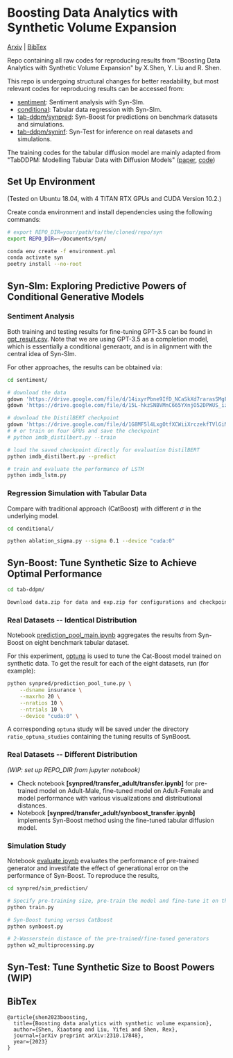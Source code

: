 # Boosting Data Analytics with Synthetic Volume Expansion
[Arxiv](https://arxiv.org/pdf/2310.17848.pdf) | [BibTex](#bibtex)

Repo containing all raw codes for reproducing results from "Boosting Data Analytics with Synthetic Volume Expansion" by X.Shen, Y. Liu and R. Shen.







This repo is undergoing structural changes for better readability, but most relevant codes for reproducing results can be accessed from:
- [sentiment](https://github.com/yifei-liu-stat/syn/tree/main/sentiment): Sentiment analysis with Syn-Slm.
- [conditional](https://github.com/yifei-liu-stat/syn/tree/main/conditional): Tabular data regression with Syn-Slm.
- [tab-ddpm/synpred](https://github.com/yifei-liu-stat/syn/tree/main/tab-ddpm/synpred): Syn-Boost for predictions on benchmark datasets and simulations.
- [tab-ddpm/syninf](https://github.com/yifei-liu-stat/syn/tree/main/tab-ddpm/syninf): Syn-Test for inference on real datasets and simulations.


The training codes for the tabular diffusion model are mainly adapted from "TabDDPM: Modelling Tabular Data with Diffusion Models" ([paper](https://arxiv.org/abs/2209.15421), [code](https://github.com/yandex-research/tab-ddpm))

## Set Up Environment

(Tested on Ubuntu 18.04, with 4 TITAN RTX GPUs and CUDA Version 10.2.)

Create conda environment and install dependencies using the following commands:
```bash
# export REPO_DIR=your/path/to/the/cloned/repo/syn
export REPO_DIR=~/Documents/syn/

conda env create -f environment.yml
conda activate syn
poetry install --no-root
```


## Syn-Slm: Exploring Predictive Powers of Conditional Generative Models


### Sentiment Analysis

Both training and testing results for fine-tuning GPT-3.5 can be found in [gpt_result.csv](https://github.com/yifei-liu-stat/syn/blob/main/sentiment/result/gpt_result.csv). 
Note that we are using GPT-3.5 as a completion model, which is essentially a conditional generaotr, and is in alignment with the central idea of Syn-Slm.

For other approaches, the results can be obtained via:

```bash
cd sentiment/

# download the data
gdown 'https://drive.google.com/file/d/14ixyrPbne9IfD_NCaSkXd7rarasSMgFY/view?usp=drive_link' --fuzzy -O ./data/
gdown 'https://drive.google.com/file/d/15L-hkzSNBVMnC665YXnjO52DPWUS_izi/view?usp=drive_link' --fuzzy -O ./data/

# download the DistilBERT checkpoint
gdown 'https://drive.google.com/file/d/1G8MF5l4LxgOtfXCWiiXrczekfTVlGiMC/view?usp=drive_link' --fuzzy -O ./ckpt/
# # or train on four GPUs and save the checkpoint
# python imdb_distilbert.py --train

# load the saved checkpoint directly for evaluation DistilBERT
python imdb_distilbert.py --predict

# train and evaluate the performance of LSTM
python imdb_lstm.py
```

### Regression Simulation with Tabular Data

Compare with traditional approach (CatBoost) with different $\sigma$ in the underlying model.
```bash
cd conditional/

python ablation_sigma.py --sigma 0.1 --device "cuda:0"
```

## Syn-Boost: Tune Synthetic Size to Achieve Optimal Performance

```bash
cd tab-ddpm/

Download data.zip for data and exp.zip for configurations and checkpoints
```

### Real Datasets -- Identical Distribution
Notebook [prediction_pool_main.ipynb](https://github.com/yifei-liu-stat/syn/blob/main/tab-ddpm/synpred/prediction_pool_main.ipynb) aggregates the results from Syn-Boost on eight benchmark tabular dataset.

For this experiment, [optuna](https://github.com/optuna/optuna) is used to tune the Cat-Boost model trained on synthetic data. To get the result for each of the eight datasets, run (for example):
```bash
python synpred/prediction_pool_tune.py \
    --dsname insurance \
    --maxrho 20 \
    --nratios 10 \
    --ntrials 10 \
    --device "cuda:0" \
```
A corresponding `optuna` study will be saved under the directory `ratio_optuna_studies` containing the tuning results of SynBoost.

### Real Datasets -- Different Distribution
*(WIP: set up REPO_DIR from jupyter notebook)*

- Check notebook **[synpred/transfer_adult/transfer.ipynb]** for pre-trained model on Adult-Male, fine-tuned model on Adult-Female and model performance with various visualizations and distributional distances.
- Notebook **[synpred/transfer_adult/synboost_transfer.ipynb]** implements Syn-Boost method using the fine-tuned tabular diffusion model.



### Simulation Study

Notebook [evaluate.ipynb](https://github.com/yifei-liu-stat/syn/blob/main/tab-ddpm/synpred/sim_prediction/evaluate.ipynb) evaluates the performance of pre-trained generator and investifate the effect of generational error on the performance of Syn-Boost.
To reproduce the results,

```bash
cd synpred/sim_prediction/

# Specify pre-training size, pre-train the model and fine-tune it on the raw training data
python train.py

# Syn-Boost tuning versus CatBoost
python synboost.py

# 2-Wasserstein distance of the pre-trained/fine-tuned generators
python w2_multiprocessing.py
```

## Syn-Test: Tune Synthetic Size to Boost Powers (WIP)



## BibTex

```
@article{shen2023boosting,
  title={Boosting data analytics with synthetic volume expansion},
  author={Shen, Xiaotong and Liu, Yifei and Shen, Rex},
  journal={arXiv preprint arXiv:2310.17848},
  year={2023}
}
```